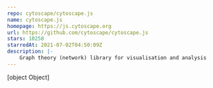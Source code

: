 ```yaml
---
repo: cytoscape/cytoscape.js
name: cytoscape.js
homepage: https://js.cytoscape.org
url: https://github.com/cytoscape/cytoscape.js
stars: 10258
starredAt: 2021-07-02T04:50:09Z
description: |-
    Graph theory (network) library for visualisation and analysis
---
```


[object Object]
